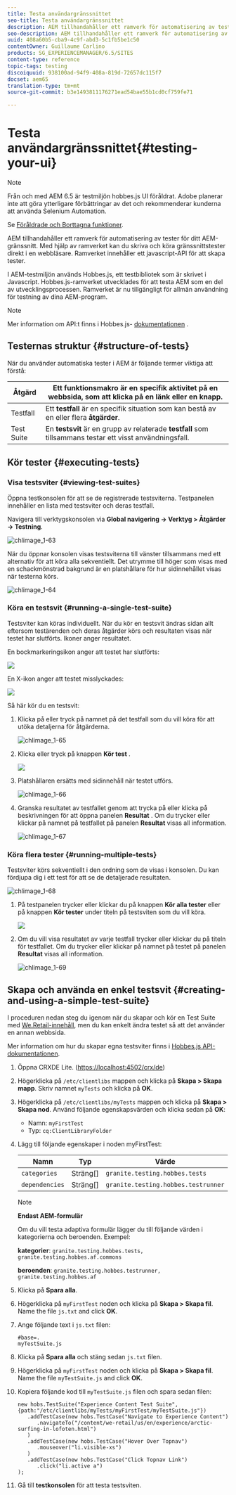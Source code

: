 ```yaml
---
title: Testa användargränssnittet
seo-title: Testa användargränssnittet
description: AEM tillhandahåller ett ramverk för automatisering av tester för ditt AEM UI
seo-description: AEM tillhandahåller ett ramverk för automatisering av tester för ditt AEM UI
uuid: 408a60b5-cba9-4c9f-abd3-5c1fb5be1c50
contentOwner: Guillaume Carlino
products: SG_EXPERIENCEMANAGER/6.5/SITES
content-type: reference
topic-tags: testing
discoiquuid: 938100ad-94f9-408a-819d-72657dc115f7
docset: aem65
translation-type: tm+mt
source-git-commit: b3e1493811176271ead54bae55b1cd0cf759fe71

---
```



# Testa användargränssnittet{#testing-your-ui}

>[!NOTE]
>
>Från och med AEM 6.5 är testmiljön hobbes.js UI föråldrat. Adobe planerar inte att göra ytterligare förbättringar av det och rekommenderar kunderna att använda Selenium Automation.
>
>Se [Föråldrade och Borttagna funktioner](/help/release-notes/deprecated-removed-features.md).

AEM tillhandahåller ett ramverk för automatisering av tester för ditt AEM-gränssnitt. Med hjälp av ramverket kan du skriva och köra gränssnittstester direkt i en webbläsare. Ramverket innehåller ett javascript-API för att skapa tester.

I AEM-testmiljön används Hobbes.js, ett testbibliotek som är skrivet i Javascript. Hobbes.js-ramverket utvecklades för att testa AEM som en del av utvecklingsprocessen. Ramverket är nu tillgängligt för allmän användning för testning av dina AEM-program.

>[!NOTE]
>
>Mer information om API:t finns i Hobbes.js- [dokumentationen](https://helpx.adobe.com/experience-manager/6-5/sites/developing/using/reference-materials/test-api/index.html) .

## Testernas struktur {#structure-of-tests}

När du använder automatiska tester i AEM är följande termer viktiga att förstå:

| Åtgärd | Ett **funktionsmakro** är en specifik aktivitet på en webbsida, som att klicka på en länk eller en knapp. |
|---|---|
| Testfall | Ett **testfall** är en specifik situation som kan bestå av en eller flera **åtgärder**. |
| Test Suite | En **testsvit** är en grupp av relaterade **testfall** som tillsammans testar ett visst användningsfall. |

## Kör tester {#executing-tests}

### Visa testsviter {#viewing-test-suites}

Öppna testkonsolen för att se de registrerade testsviterna. Testpanelen innehåller en lista med testsviter och deras testfall.

Navigera till verktygskonsolen via **Global navigering -> Verktyg > Åtgärder -> Testning**.

![chlimage_1-63](assets/chlimage_1-63.png)

När du öppnar konsolen visas testsviterna till vänster tillsammans med ett alternativ för att köra alla sekventiellt. Det utrymme till höger som visas med en schackmönstrad bakgrund är en platshållare för hur sidinnehållet visas när testerna körs.

![chlimage_1-64](assets/chlimage_1-64.png)

### Köra en testsvit {#running-a-single-test-suite}

Testsviter kan köras individuellt. När du kör en testsvit ändras sidan allt eftersom testärenden och deras åtgärder körs och resultaten visas när testet har slutförts. Ikoner anger resultatet.

En bockmarkeringsikon anger att testet har slutförts:

![](do-not-localize/chlimage_1-2.png)

En X-ikon anger att testet misslyckades:

![](do-not-localize/chlimage_1-3.png)

Så här kör du en testsvit:

1. Klicka på eller tryck på namnet på det testfall som du vill köra för att utöka detaljerna för åtgärderna.

   ![chlimage_1-65](assets/chlimage_1-65.png)

1. Klicka eller tryck på knappen **Kör test** .

   ![](do-not-localize/chlimage_1-4.png)

1. Platshållaren ersätts med sidinnehåll när testet utförs.

   ![chlimage_1-66](assets/chlimage_1-66.png)

1. Granska resultatet av testfallet genom att trycka på eller klicka på beskrivningen för att öppna panelen **Resultat** . Om du trycker eller klickar på namnet på testfallet på panelen **Resultat** visas all information.

   ![chlimage_1-67](assets/chlimage_1-67.png)

### Köra flera tester {#running-multiple-tests}

Testsviter körs sekventiellt i den ordning som de visas i konsolen. Du kan fördjupa dig i ett test för att se de detaljerade resultaten.

![chlimage_1-68](assets/chlimage_1-68.png)

1. På testpanelen trycker eller klickar du på knappen **Kör alla tester** eller på knappen **Kör tester** under titeln på testsviten som du vill köra.

   ![](do-not-localize/chlimage_1-5.png)

1. Om du vill visa resultatet av varje testfall trycker eller klickar du på titeln för testfallet. Om du trycker eller klickar på namnet på testet på panelen **Resultat** visas all information.

   ![chlimage_1-69](assets/chlimage_1-69.png)

## Skapa och använda en enkel testsvit {#creating-and-using-a-simple-test-suite}

I proceduren nedan steg du igenom när du skapar och kör en Test Suite med [We.Retail-innehåll](/help/sites-developing/we-retail.md), men du kan enkelt ändra testet så att det använder en annan webbsida.

Mer information om hur du skapar egna testsviter finns i [Hobbes.js API-dokumentationen](https://helpx.adobe.com/experience-manager/6-5/sites/developing/using/reference-materials/test-api/index.html).

1. Öppna CRXDE Lite. ([https://localhost:4502/crx/de](https://localhost:4502/crx/de))
1. Högerklicka på `/etc/clientlibs` mappen och klicka på **Skapa > Skapa mapp**. Skriv namnet `myTests` och klicka på **OK**.
1. Högerklicka på `/etc/clientlibs/myTests` mappen och klicka på **Skapa > Skapa nod**. Använd följande egenskapsvärden och klicka sedan på **OK**:

   * Namn: `myFirstTest`
   * Typ: `cq:ClientLibraryFolder`

1. Lägg till följande egenskaper i noden myFirstTest:

   | Namn | Typ | Värde |
   |---|---|---|
   | `categories` | Sträng[] | `granite.testing.hobbes.tests` |
   | `dependencies` | Sträng[] | `granite.testing.hobbes.testrunner` |

   >[!NOTE]
   >
   >**Endast AEM-formulär**
   >
   >
   >Om du vill testa adaptiva formulär lägger du till följande värden i kategorierna och beroenden. Exempel:
   >
   >
   >**kategorier**: `granite.testing.hobbes.tests, granite.testing.hobbes.af.commons`
   >
   >
   >**beroenden**: `granite.testing.hobbes.testrunner, granite.testing.hobbes.af`

1. Klicka på **Spara alla**.
1. Högerklicka på `myFirstTest` noden och klicka på **Skapa > Skapa fil**. Name the file `js.txt` and click **OK**.
1. Ange följande text i `js.txt` filen:

   ```
   #base=.
   myTestSuite.js
   ```

1. Klicka på **Spara alla** och stäng sedan `js.txt` filen.
1. Högerklicka på `myFirstTest` noden och klicka på **Skapa > Skapa fil**. Name the file `myTestSuite.js` and click **OK**.
1. Kopiera följande kod till `myTestSuite.js` filen och spara sedan filen:

   ```
   new hobs.TestSuite("Experience Content Test Suite", {path:"/etc/clientlibs/myTests/myFirstTest/myTestSuite.js"})
      .addTestCase(new hobs.TestCase("Navigate to Experience Content")
         .navigateTo("/content/we-retail/us/en/experience/arctic-surfing-in-lofoten.html")
      )
      .addTestCase(new hobs.TestCase("Hover Over Topnav")
         .mouseover("li.visible-xs")
      )
      .addTestCase(new hobs.TestCase("Click Topnav Link")
         .click("li.active a")
   );
   ```

1. Gå till **testkonsolen** för att testa testsviten.
